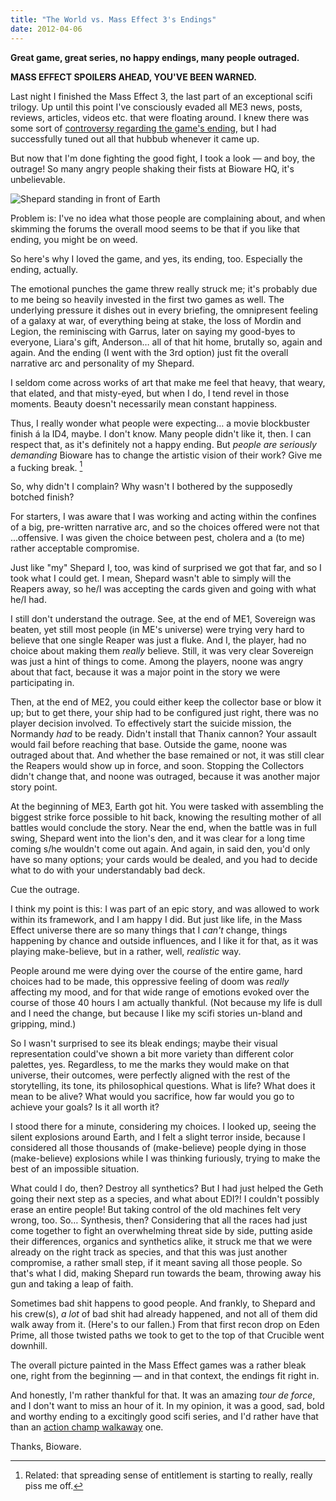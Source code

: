 ```yaml
---
title: "The World vs. Mass Effect 3's Endings"
date: 2012-04-06
---
```


<summary><strong>Great game, great series, no happy endings, many people outraged.</strong></summary>

**MASS EFFECT SPOILERS AHEAD, YOU'VE BEEN WARNED.**

Last night I finished the Mass Effect 3, the last part of an exceptional scifi trilogy.  Up until this point I've consciously evaded all ME3 news, posts, reviews, articles, videos etc. that were floating around.  I knew there was some sort of [controversy regarding the game's ending](http://en.wikipedia.org/wiki/Mass_Effect_3#Controversy), but I had successfully tuned out all that hubbub whenever it came up.

But now that I'm done fighting the good fight, I took a look — and boy, the outrage!  So many angry people shaking their fists at Bioware HQ, it's unbelievable.

![Shepard standing in front of Earth](//dl.dropbox.com/u/7298/blog/2012-04-me3.jpeg)

Problem is: I've no idea what those people are complaining about, and when skimming the forums the overall mood seems to be that if you like that ending, you might be on weed.

So here's why I loved the game, and yes, its ending, too.  Especially the ending, actually.

The emotional punches the game threw really struck me; it's probably due to me being so heavily invested in the first two games as well.  The underlying pressure it dishes out in every briefing, the omnipresent feeling of a galaxy at war, of everything being at stake, the loss of Mordin and Legion, the reminiscing with Garrus, later on saying my good-byes to everyone, Liara's gift, Anderson…  all of that hit home, brutally so, again and again.  And the ending (I went with the 3rd option) just fit the overall narrative arc and personality of my Shepard.

I seldom come across works of art that make me feel that heavy, that weary, that elated, and that misty-eyed, but when I do, I tend revel in those moments.  Beauty doesn't necessarily mean constant happiness.

Thus, I really wonder what people were expecting… a movie blockbuster finish á la ID4, maybe.  I don't know.  Many people didn't like it, then.  I can respect that, as it's definitely not a happy ending.  But _people are seriously demanding_ Bioware has to change the artistic vision of their work?  Give me a fucking break. [^1]

So, why didn't I complain?  Why wasn't I bothered by the supposedly botched finish?

For starters, I was aware that I was working and acting within the confines of a big, pre-written narrative arc, and so the choices offered were not that …offensive.  I was given the choice between pest, cholera and a (to me) rather acceptable compromise.

Just like "my" Shepard I, too, was kind of surprised we got that far, and so I took what I could get.  I mean, Shepard wasn't able to simply will the Reapers away, so he/I was accepting the cards given and going with what he/I had.

I still don't understand the outrage.  See, at the end of ME1, Sovereign was beaten, yet still most people (in ME's universe) were trying very hard to believe that one single Reaper was just a fluke.  And I, the player, had no choice about making them _really_ believe.  Still, it was very clear Sovereign was just a hint of things to come.  Among the players, noone was angry about that fact, because it was a major point in the story we were participating in.

Then, at the end of ME2, you could either keep the collector base or blow it up; but to get there, your ship had to be configured just right, there was no player decision involved.  To effectively start the suicide mission, the Normandy _had_ to be ready.  Didn't install that Thanix cannon?  Your assault would fail before reaching that base.  Outside the game, noone was outraged about that.  And whether the base remained or not, it was still clear the Reapers would show up in force, and soon.  Stopping the Collectors didn't change that, and noone was outraged, because it was another major story point.

At the beginning of ME3, Earth got hit.  You were tasked with assembling the biggest strike force possible to hit back, knowing the resulting mother of all battles would conclude the story.  Near the end, when the battle was in full swing, Shepard went into the lion's den, and it was clear for a long time coming s/he wouldn't come out again.  And again, in said den, you'd only have so many options; your cards would be dealed, and you had to decide what to do with your understandably bad deck.

Cue the outrage.

I think my point is this: I was part of an epic story, and was allowed to work within its framework, and I am happy I did.  But just like life, in the Mass Effect universe there are so many things that I _can't_ change, things happening by chance and outside influences, and I like it for that, as it was playing make-believe, but in a rather, well, _realistic_ way.

People around me were dying over the course of the entire game, hard choices had to be made, this oppressive feeling of doom was _really_ affecting my mood, and for that wide range of emotions evoked over the course of those 40 hours I am actually thankful.  (Not because my life is dull and I need the change, but because I like my scifi stories un-bland and gripping, mind.)

So I wasn't surprised to see its bleak endings; maybe their visual representation could've shown a bit more variety than different color palettes, yes.  Regardless, to me the marks they would make on that universe, their outcomes, were perfectly aligned with the rest of the storytelling, its tone, its philosophical questions.  What is life?  What does it mean to be alive?  What would you sacrifice, how far would you go to achieve your goals?  Is it all worth it?

I stood there for a minute, considering my choices.  I looked up, seeing the silent explosions around Earth, and I felt a slight terror inside, because I considered all those thousands of (make-believe) people dying in those (make-believe) explosions while I was thinking furiously, trying to make the best of an impossible situation.

What could I do, then?  Destroy all synthetics?  But I had just helped the Geth going their next step as a species, and what about EDI?!  I couldn't possibly erase an entire people!  But taking control of the old machines felt very wrong, too.  So…  Synthesis, then?  Considering that all the races had just come together to fight an overwhelming threat side by side, putting aside their differences, organics and synthetics alike, it struck me that we were already on the right track as species, and that this was just another compromise, a rather small step, if it meant saving all those people.  So that's what I did, making Shepard run towards the beam, throwing away his gun and taking a leap of faith.

Sometimes bad shit happens to good people.  And frankly, to Shepard and his crew(s), _a lot_ of bad shit had already happened, and not all of them did walk away from it.  (Here's to our fallen.)  From that first recon drop on Eden Prime, all those twisted paths we took to get to the top of that Crucible went downhill.

The overall picture painted in the Mass Effect games was a rather bleak one, right from the beginning — and in that context, the endings fit right in.

And honestly, I'm rather thankful for that.  It was an amazing _tour de force_, and I don't want to miss an hour of it.  In my opinion, it was a good, sad, bold and worthy ending to a excitingly good scifi series, and I'd rather have that than an [action champ walkaway](http://chainsawsuit.com/tag/action-champ-walkaway/) one.

Thanks, Bioware.


[^1]: Related: that spreading sense of entitlement is starting to really, really piss me off.

